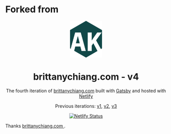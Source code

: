 
<h1> Forked from </h1>
<div align="center">
  <img alt="Logo" src="https://raw.githubusercontent.com/bchiang7/v4/main/src/images/logo.png" width="100" />
</div>
<h1 align="center">
  brittanychiang.com - v4
</h1>
<p align="center">
  The fourth iteration of <a href="https://brittanychiang.com" target="_blank">brittanychiang.com</a> built with <a href="https://www.gatsbyjs.org/" target="_blank">Gatsby</a> and hosted with <a href="https://www.netlify.com/" target="_blank">Netlify</a>
</p>
<p align="center">
  Previous iterations:
  <a href="https://github.com/bchiang7/v1" target="_blank">v1</a>,
  <a href="https://github.com/bchiang7/v2" target="_blank">v2</a>,
  <a href="https://github.com/bchiang7/bchiang7.github.io" target="_blank">v3</a>
</p>
<p align="center">
  <a href="https://app.netlify.com/sites/brittanychiang/deploys" target="_blank">
    <img src="https://api.netlify.com/api/v1/badges/1963b488-7b78-48c9-9e2d-6fb5e47ab3af/deploy-status" alt="Netlify Status" />
  </a>
</p>
Thanks <a href="https://brittanychiang.com"> brittanychiang.com </a>.
